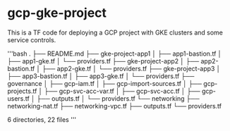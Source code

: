 # gcp-gke-project
This is a TF code for deploying a GCP project with GKE clusters and some service controls. 

'''bash
.
├── README.md
├── gke-project-app1
│   ├── app1-bastion.tf
│   ├── app1-gke.tf
│   └── providers.tf
├── gke-project-app2
│   ├── app2-bastion.tf
│   ├── app2-gke.tf
│   └── providers.tf
├── gke-project-app3
│   ├── app3-bastion.tf
│   ├── app3-gke.tf
│   └── providers.tf
├── governance
│   ├── gcp-iam.tf
│   ├── gcp-import-sources.tf
│   ├── gcp-projects.tf
│   ├── gcp-svc-acc-var.tf
│   ├── gcp-svc-acc.tf
│   ├── gcp-users.tf
│   ├── outputs.tf
│   └── providers.tf
└── networking
    ├── networking-nat.tf
    ├── networking-vpc.tf
    ├── outputs.tf
    └── providers.tf

6 directories, 22 files
'''